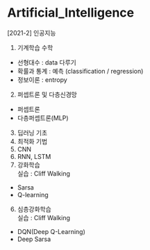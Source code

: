# Artificial_Intelligence
[2021-2] 인공지능
1. 기계학습 수학
- 선형대수 : data 다루기
- 확률과 통계 : 예측 (classification / regression)
- 정보이론 : entropy
2. 퍼셉트론 및 다층신경망
- 퍼셉트론
- 다층퍼셉트론(MLP)
3. 딥러닝 기초
4. 최적화 기법
5. CNN
6. RNN, LSTM
7. 강화학습
<br> 실습 : Cliff Walking <br>
- Sarsa
- Q-learning
6. 심층강화학습
<br> 실습 : Cliff Walking <br>
- DQN(Deep Q-Learning)
- Deep Sarsa
